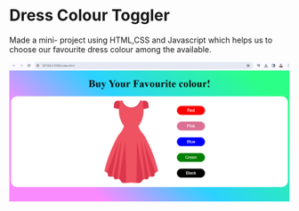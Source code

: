 # Dress Colour Toggler
Made a mini- project using HTML,CSS and Javascript which helps us to choose our favourite dress colour among the available.

![Output Screen Shot](Output.png)